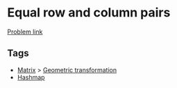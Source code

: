 # Equal row and column pairs

[Problem link](https://leetcode.com/problems/equal-row-and-column-pairs)

## Tags

* [Matrix](/README.md#Matrix) > [Geometric transformation](/README.md#Matrix-Geometric_transformation)
* [Hashmap](/README.md#Hashmap)
